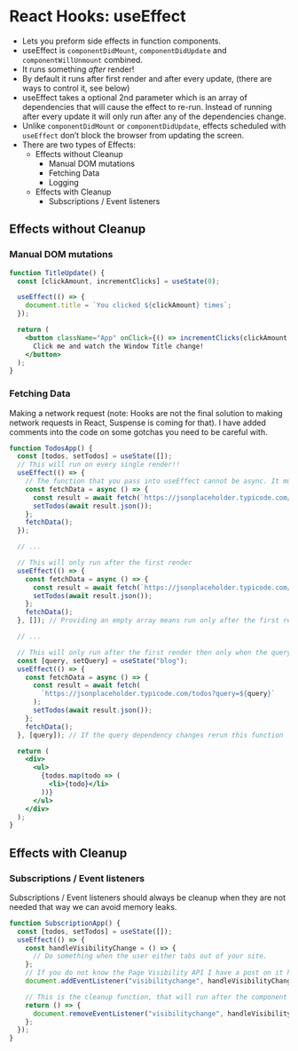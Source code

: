 # React Hooks: useEffect

- Lets you preform side effects in function components.
- useEffect is `componentDidMount`, `componentDidUpdate` and `componentWillUnmount` combined.
- It runs something _after_ render!
- By default it runs after first render and after every update, (there are ways to control it, see below)
- useEffect takes a optional 2nd parameter which is an array of dependencies that will cause the effect to re-run. Instead of running after every update it will only run after any of the dependencies change.
- Unlike `componentDidMount` or `componentDidUpdate`, effects scheduled with `useEffect` don’t block the browser from updating the screen.
- There are two types of Effects:
  <!-- TODO: Add link to Effect without cleanup -->
  - Effects without Cleanup
    - Manual DOM mutations
    - Fetching Data
    - Logging
      <!-- TODO: Add link to Effect with Cleanup -->
  - Effects with Cleanup
    - Subscriptions / Event listeners

## Effects without Cleanup

### Manual DOM mutations

```jsx
function TitleUpdate() {
  const [clickAmount, incrementClicks] = useState(0);

  useEffect(() => {
    document.title = `You clicked ${clickAmount} times`;
  });

  return (
    <button className="App" onClick={() => incrementClicks(clickAmount + 1)}>
      Click me and watch the Window Title change!
    </button>
  );
}
```

### Fetching Data

Making a network request (note: Hooks are not the final solution to making network requests in React, Suspense is coming for that).
I have added comments into the code on some gotchas you need to be careful with.

```jsx
function TodosApp() {
  const [todos, setTodos] = useState([]);
  // This will run on every single render!!
  useEffect(() => {
    // The function that you pass into useEffect cannot be async. It must return a cleanup function or nothing.
    const fetchData = async () => {
      const result = await fetch(`https://jsonplaceholder.typicode.com/todos`);
      setTodos(await result.json());
    };
    fetchData();
  });

  // ...

  // This will only run after the first render
  useEffect(() => {
    const fetchData = async () => {
      const result = await fetch(`https://jsonplaceholder.typicode.com/todos`);
      setTodos(await result.json());
    };
    fetchData();
  }, []); // Providing an empty array means run only after the first render or this function had no "dependencies" requiring it to rerun.

  // ...

  // This will only run after the first render then only when the query state changes, defaults to 'blog'
  const [query, setQuery] = useState("blog");
  useEffect(() => {
    const fetchData = async () => {
      const result = await fetch(
        `https://jsonplaceholder.typicode.com/todos?query=${query}`
      );
      setTodos(await result.json());
    };
    fetchData();
  }, [query]); // If the query dependency changes rerun this function

  return (
    <div>
      <ul>
        {todos.map(todo => (
          <li>{todo}</li>
        ))}
      </ul>
    </div>
  );
}
```

## Effects with Cleanup

### Subscriptions / Event listeners

Subscriptions / Event listeners should always be cleanup when they are not needed that way we can avoid memory leaks.

```jsx
function SubscriptionApp() {
  const [todos, setTodos] = useState([]);
  useEffect(() => {
    const handleVisibilityChange = () => {
      // Do something when the user either tabs out of your site.
    };
    // If you do not know the Page Visibility API I have a post on it here: https://thedeployguy.com/reducing-unnecessary-network-requests-using-the-page-visibility-api/
    document.addEventListener("visibilitychange", handleVisibilityChange);

    // This is the cleanup function, that will run after the component is unmounted .... (like componentDidUnmount)
    return () => {
      document.removeEventListener("visibilitychange", handleVisibilityChange);
    };
  });
}
```
